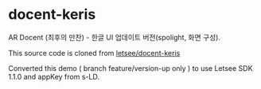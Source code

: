 # docent-keris
AR Docent (최후의 만찬) - 한글 UI 업데이트 버전(spolight, 화면 구성).

This source code is cloned from [letsee/docent-keris](https://github.com/letsee/docent-keris)

Converted this demo ( branch feature/version-up only ) to use Letsee SDK 1.1.0 and appKey from s-LD.